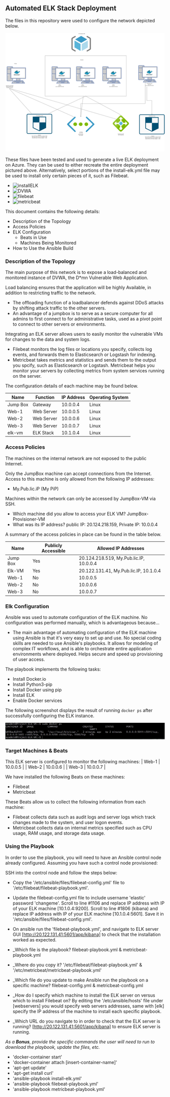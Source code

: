 ## Automated ELK Stack Deployment

The files in this repository were used to configure the network depicted below.

![diagram](Diagrams/HW13-diagram.drawio.png "diagram")

These files have been tested and used to generate a live ELK deployment on Azure. They can be used to either recreate the entire deployment pictured above. Alternatively, select portions of the install-elk.yml file may be used to install only certain pieces of it, such as Filebeat.

  - ![installELK](Ansible/install-elk.yml "installELK")
  - ![DVWA](Ansible/pentest.yml "DVWA")
  - ![filebeat](Ansible/filebeat-playbook.yml "filebeat")
  - ![metricbeat](Ansible/metricbeat-playbook.yml "metricbeat")

This document contains the following details:
- Description of the Topology
- Access Policies
- ELK Configuration
  - Beats in Use
  - Machines Being Monitored
- How to Use the Ansible Build


### Description of the Topology

The main purpose of this network is to expose a load-balanced and monitored instance of DVWA, the D*mn Vulnerable Web Application.

Load balancing ensures that the application will be highly Available, in addition to restricting traffic to the network.
- The offloading function of a loadbalancer defends against DDoS attacks by shifting attack traffic to the other servers. 
- An advantage of a jumpbox is to serve as a secure computer for all admins to first connect to for administrative tasks, used as a pivot point to connect to other servers or environments.

Integrating an ELK server allows users to easily monitor the vulnerable VMs for changes to the data and system logs.
- Filebeat monitors the log files or locations you specify, collects log events, and forwards them to Elasticsearch or Logstash for indexing.
- Metricbeat takes metrics and statistics and sends them to the output you spcify, such as Elasticsearch or Logstash. Metricbeat helps you monitor your servers by   collecting metrics from system services running on the server.

The configuration details of each machine may be found below.

| Name     | Function | IP Address | Operating System |
|----------|----------|------------|------------------|
| Jump Box | Gateway  | 10.0.0.4   | Linux            |
| Web-1    | Web Server  | 10.0.0.5   | Linux            |
| Web-2    | Web Server  | 10.0.0.6   | Linux            |
| Web-3    | Web Server  | 10.0.0.7   | Linux            |
| elk-vm   | ELK Stack  | 10.1.0.4   | Linux            |

### Access Policies

The machines on the internal network are not exposed to the public Internet. 

Only the JumpBox machine can accept connections from the Internet. Access to this machine is only allowed from the following IP addresses:
- My.Pub.lic.iP (My PiP)

Machines within the network can only be accessed by JumpBox-VM via SSH.
-  Which machine did you allow to access your ELK VM? JumpBox-Provisioner-VM
-  What was its IP address? public IP: 20.124.218.159, Private IP: 10.0.0.4

A summary of the access policies in place can be found in the table below.

| Name     | Publicly Accessible | Allowed IP Addresses |
|----------|---------------------|----------------------|
| Jump Box | Yes                 | 20.124.218.519, My.Pub.lic.IP, 10.0.0.4    |
| Elk-VM   | Yes                 | 20.122.131.41, My.Pub.lic.IP, 10.1.0.4     |
| Web-1    | No                  | 10.0.0.5                     |
| Web-2    | No                  | 10.0.0.6                     |
| Web-3    | No                  | 10.0.0.7                     |


### Elk Configuration

Ansible was used to automate configuration of the ELK machine. No configuration was performed manually, which is advantageous because...
- The main advantage of automating configuration of the ELK machine using Ansible is that it's very easy to set up and use. No special coding skills are       needed to use Ansible's playbooks. It allows for modeling of complex IT workflows, and is able to orchestrate entire application environments where           deployed. Helps secure and speed up provisioning of user access. 

The playbook implements the following tasks:
- Install Docker.io
- Install Python3-pip
- Install Docker using pip
- Install ELK
- Enable Docker services

The following screenshot displays the result of running `docker ps` after successfully configuring the ELK instance.

![dockeroutput](docker-ps-output.png "docker ps output")

### Target Machines & Beats
This ELK server is configured to monitor the following machines:
| Web-1    | 10.0.0.5    |
| Web-2    | 10.0.0.6    |
| Web-3    | 10.0.0.7    |

We have installed the following Beats on these machines:
- Filebeat 
- Metricbeat

These Beats allow us to collect the following information from each machine:
- Filebeat collects data such as audit logs and server logs which track changes made to the system, and user logon events.
- Metricbeat collects data on internal metrics specified such as CPU usage, RAM usage, and storage data usage.

### Using the Playbook
In order to use the playbook, you will need to have an Ansible control node already configured. Assuming you have such a control node provisioned: 

SSH into the control node and follow the steps below:
- Copy the '/etc/ansible/files/filebeat-config.yml' file to '/etc/filebeat/filebeat-playbook.yml'.
- Update the filebeat-config.yml file to include username 'elastic' password 'changeme'. Scroll to line #1106 and replace IP address with IP of your ELK       machine [10.1.0.4:9200]. Scroll to line #1806 (kibana) and replace IP address with IP of your ELK machine [10.1.0.4:5601]. Save it in                         '/etc/ansible/files/filebeat-config.yml'.
- On ansible run the 'filebeat-playbook.yml', and navigate to ELK server GUI [http://20.122.131.41:5601/app/kibana] to check that the installation worked as   expected.


- _Which file is the playbook? filebeat-playbook.yml & metricbeat-playbook.yml 
- _Where do you copy it? '/etc/filebeat/filebeat-playbook.yml' & '/etc/metricbeat/metricbeat-playbook.yml'
- _Which file do you update to make Ansible run the playbook on a specific machine? filebeat-config.yml & metricbeat-config.yml 
- _How do I specify which machine to install the ELK server on versus which to install Filebeat on? By editing the '/etc/ansible/hosts' file under [webservers] you would specify web servers addresses, same with [elk] specify the IP address of the machine to install each specific playbook. 
- _Which URL do you navigate to in order to check that the ELK server is running? [http://20.122.131.41:5601/app/kibana] to ensure ELK server is running.

_As a **Bonus**, provide the specific commands the user will need to run to download the playbook, update the files, etc._

- 'docker-container start'
- 'docker-container attach [insert-container-name]'
- 'apt-get update'
- 'apt-get install curl'
- 'ansible-playbook install-elk.yml'
- 'ansible-playbook filebeat-playbook.yml'
- 'ansible-playbook metricbeat-playbook.yml'

